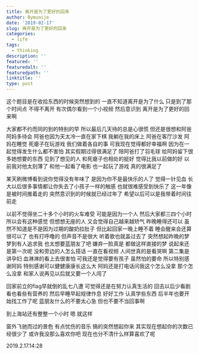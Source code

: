 ```yaml
---
title: 离开是为了更好的回来
author: Bymunije
date: '2019-02-17'
slug: 离开是为了更好的回来
categories:
  - life
tags: 
  - thinking
description: ''
featured: ''
featuredalt: ''
featuredpath: ''
linktitle: ''
type: post
---
```

这个题目是在收拾东西的时候突然想到的  一直不知道离开是为了什么  只是到了那个时间点  不得不离开  有次偶尔看到一个小视频  然后意识到  离开是为了更好的回来啊

大家都不约而同的到的特别的早  所以最后几天待的总是心很慌  但还是很想和阿爸阿妈多待会 阿爸也因为天太冷一直在家下棋  我躺在我的床上  阿爸在客厅沙发  阿妈在睡觉  死瘪子在玩游戏  我们做着各自的事  可我现在觉得都好幸福啊  因为在一起觉得发生什么都不害怕  其实假期过得很满足了  陪阿爸打了羽毛球 给阿妈留下很多她想要的东西  见到了想见的人  和死瘪子也相处的挺好  觉得比我以前做的好  以前我对他太刻薄了  和他一起看了电影  也一起玩了游戏 真的很满足了  

某天刷微博看到说你觉得没有年味了  是因为你不是最快乐的人了  觉得一针见血  长大以后很多事情都让你失去了小孩子一样的触感  也就很难感受到快乐了  这一年像是被时间推着走的  突然意识到的时候就已经过年了 希望以后可以是我带着时间往前走

以前不觉得坐二十多个小时的火车难受  可能是因为一个人  然后大家都三四个小时  所以会有这种感觉  但想想无座的人  又会觉得自己越来越矫气  昨晚睡得还可以  虽然不知道是不是因为过期的酸奶拉肚子  但比起回家一晚上睡不着  睡会醒来会还算很可以了  也有打呼噜的  但声音不是很大  听着歌也就盖过去了  突然想起昨晚的梦  梦到有人追求我  也太想要蓝朋友了吧   嫌弃一脸真是  都做这样直接的梦  说起来还是第一次呢 没和旁边的人怎么搭话 一直在看视频  人间世真的是看哭啊  第二集是讲孕妇  血淋淋的看上去很害怕  可我还是觉得要有孩子  虽然怕的要命  所以特别感谢阿妈  特别感谢可以健健康康长这么大  阿妈还是打电话问我这个怎么没拿  那个怎么没拿  和家人说再见以后就又要一个人闯了  

回家前立的flag早就倒的乱七八遭  可觉得还是在努力认真生活的  回去以后少看剧  看也看些有营养的  然后早睡早起规律作息  好好工作  认真学些东西  后半年也要开始找工作了呢   蓝朋友什么的不要太心急  但也不要不当回事啊  

到上海站还有整整一个小时  嗯  就这样 

窗外飞驰而过的景色  有点忧伤的音乐  搞的突然想起你来  其实现在想起你的次数已经很少了  或许我没那么喜欢你吧  现在也分不清什么样算喜欢了呢

2019.2.17.14:28